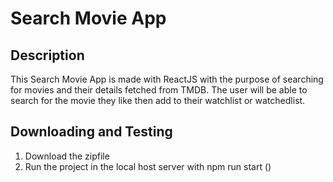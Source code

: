 # Search Movie App

## Description
This Search Movie App is made with ReactJS with the purpose of searching for movies and their details fetched from TMDB. The user will be able to search for the movie they like then add to their watchlist or watchedlist.

## Downloading and Testing

1. Download the zipfile
2. Run the project in the local host server with npm run start ()

